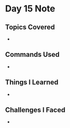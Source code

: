 # Day 15 Note

## Topics Covered
- 

## Commands Used
- 

## Things I Learned
- 

## Challenges I Faced
- 
